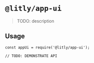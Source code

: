 # `@litly/app-ui`

> TODO: description

## Usage

```
const appUi = require('@litly/app-ui');

// TODO: DEMONSTRATE API
```
